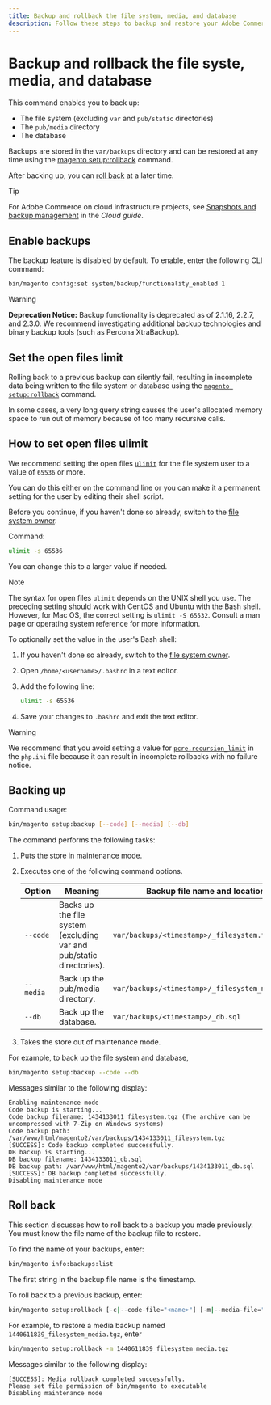 ```yaml
---
title: Backup and rollback the file system, media, and database
description: Follow these steps to backup and restore your Adobe Commerce or Magento Open Source application.
---
```


# Backup and rollback the file syste, media, and database

This command enables you to back up:

*  The file system (excluding `var` and `pub/static` directories)
*  The `pub/media` directory
*  The database

Backups are stored in the `var/backups` directory and can be restored at any time using the [magento setup:rollback](uninstall-modules.md#roll-back-the-file-system-database-or-media-files) command.

After backing up, you can [roll back](#roll-back) at a later time.

>[!TIP]
>
>For Adobe Commerce on cloud infrastructure projects, see [Snapshots and backup management](https://devdocs.magento.com/cloud/project/project-webint-snap.html) in the _Cloud guide_.

## Enable backups

The backup feature is disabled by default. To enable, enter the following CLI command:

```bash
bin/magento config:set system/backup/functionality_enabled 1
```

>[!WARNING]
>
>**Deprecation Notice:**
>Backup functionality is deprecated as of 2.1.16, 2.2.7, and 2.3.0. We recommend investigating additional backup technologies and binary backup tools (such as Percona XtraBackup).

## Set the open files limit

Rolling back to a previous backup can silently fail, resulting in incomplete data being written to the file system or database using the [`magento setup:rollback`](uninstall-modules.md#roll-back-the-file-system-database-or-media-files) command.

In some cases, a very long query string causes the user's allocated memory space to run out of memory because of too many recursive calls.

## How to set open files ulimit

We recommend setting the open files [`ulimit`](https://ss64.com/bash/ulimit.html) for the file system user to a value of `65536` or more.

You can do this either on the command line or you can make it a permanent setting for the user by editing their shell script.

Before you continue, if you haven't done so already, switch to the [file system owner](../prerequisites/file-system/overview.md).

Command:

```bash
ulimit -s 65536
```

You can change this to a larger value if needed.

>[!NOTE]
>
>The syntax for open files `ulimit` depends on the UNIX shell you use. The preceding setting should work with CentOS and Ubuntu with the Bash shell. However, for Mac OS, the correct setting is `ulimit -S 65532`. Consult a man page or operating system reference for more information.

To optionally set the value in the user's Bash shell:

1. If you haven't done so already, switch to the [file system owner](../prerequisites/file-system/overview.md).
1. Open `/home/<username>/.bashrc` in a text editor.
1. Add the following line:

   ```bash
   ulimit -s 65536
   ```

1. Save your changes to `.bashrc` and exit the text editor.

>[!WARNING]
>
>We recommend that you avoid setting a value for [`pcre.recursion_limit`](https://php.net/manual/en/pcre.configuration.php) in the `php.ini` file because it can result in incomplete rollbacks with no failure notice.

## Backing up

Command usage:

```bash
bin/magento setup:backup [--code] [--media] [--db]
```

The command performs the following tasks:

1. Puts the store in maintenance mode.
1. Executes one of the following command options.

    |Option|Meaning|Backup file name and location|
    |--- |--- |--- |
    |`--code`|Backs up the file system (excluding var and pub/static directories).|`var/backups/<timestamp>/_filesystem.tgz`|
    |`--media`|Back up the pub/media directory.|`var/backups/<timestamp>/_filesystem_media.tgz`|
    |`--db`|Back up the database.|`var/backups/<timestamp>/_db.sql`|

1. Takes the store out of maintenance mode.

For example, to back up the file system and database,

```bash
bin/magento setup:backup --code --db
```

Messages similar to the following display:

```terminal
Enabling maintenance mode
Code backup is starting...
Code backup filename: 1434133011_filesystem.tgz (The archive can be uncompressed with 7-Zip on Windows systems)
Code backup path: /var/www/html/magento2/var/backups/1434133011_filesystem.tgz
[SUCCESS]: Code backup completed successfully.
DB backup is starting...
DB backup filename: 1434133011_db.sql
DB backup path: /var/www/html/magento2/var/backups/1434133011_db.sql
[SUCCESS]: DB backup completed successfully.
Disabling maintenance mode
```

## Roll back

This section discusses how to roll back to a backup you made previously. You must know the file name of the backup file to restore.

To find the name of your backups, enter:

```bash
bin/magento info:backups:list
```

The first string in the backup file name is the timestamp.

To roll back to a previous backup, enter:

```bash
bin/magento setup:rollback [-c|--code-file="<name>"] [-m|--media-file="<name>"] [-d|--db-file="<name>"]
```

For example, to restore a media backup named `1440611839_filesystem_media.tgz`, enter

```bash
bin/magento setup:rollback -m 1440611839_filesystem_media.tgz
```

Messages similar to the following display:

```terminal
[SUCCESS]: Media rollback completed successfully.
Please set file permission of bin/magento to executable
Disabling maintenance mode
```
